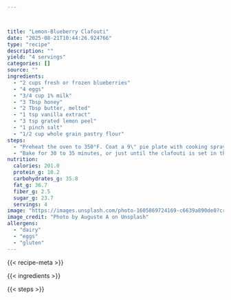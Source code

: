 ```yaml
---



title: "Lemon-Blueberry Clafouti"
date: "2025-08-21T10:44:26.924766"
type: "recipe"
description: ""
yield: "4 servings"
categories: []
source: ""
ingredients:
  - "2 cups fresh or frozen blueberries"
  - "4 eggs"
  - "3/4 cup 1% milk"
  - "3 Tbsp honey"
  - "2 Tbsp butter, melted"
  - "1 tsp vanilla extract"
  - "3 tsp grated lemon peel"
  - "1 pinch salt"
  - "1/2 cup whole grain pastry flour"
steps:
  - "Preheat the oven to 350°F. Coat a 9\" pie plate with cooking spray. Scatter the blueberries in the pie plate and set aside. In a bowl, whisk together the eggs, milk, honey, butter, vanilla, lemon peel, and salt. Stir in the flour until blended. Pour the batter over the blueberries."
  - "Bake for 30 to 35 minutes, or just until the clafouti is set in the center. Serve hot. Note: If using frozen blueberries, thaw and drain on paper towels before using."
nutrition:
  calories: 201.0
  protein_g: 10.2
  carbohydrates_g: 35.8
  fat_g: 36.7
  fiber_g: 2.5
  sugar_g: 23.7
  servings: 4
image: "https://images.unsplash.com/photo-1605869724169-c6639a890de0?crop=entropy&cs=tinysrgb&fit=max&fm=jpg&ixid=M3w3OTQ5MzV8MHwxfHNlYXJjaHwxfHxsZW1vbi1ibHVlYmVycnklMjBjbGFmb3V0aSUyMGZvb2R8ZW58MXwwfHx8MTc1NTc5NTg2MXww&ixlib=rb-4.1.0&q=80&w=1080"
image_credit: "Photo by Auguste A on Unsplash"
allergens:
  - "dairy"
  - "eggs"
  - "gluten"
---
```


{{< recipe-meta >}}

{{< ingredients >}}

{{< steps >}}
